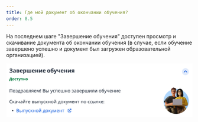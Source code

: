 ```yaml
---
title: Где мой документ об окончании обучения?
order: 8.5
---
```


На последнем шаге "Завершение обучения" доступен просмотр и скачивание документа об окончании обучения (в случае, если обучение завершено успешно и документ был загружен образовательной организацией).

![](./image.png)